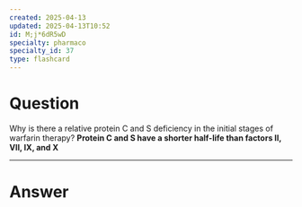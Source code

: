```yaml
---
created: 2025-04-13
updated: 2025-04-13T10:52
id: M;j*6dR5wD
specialty: pharmaco
specialty_id: 37
type: flashcard
---
```


# Question
Why is there a relative protein C and S deficiency in the initial stages of warfarin therapy?   **Protein C and S have a shorter half-life than factors II, VII, IX, and X**

---

# Answer
